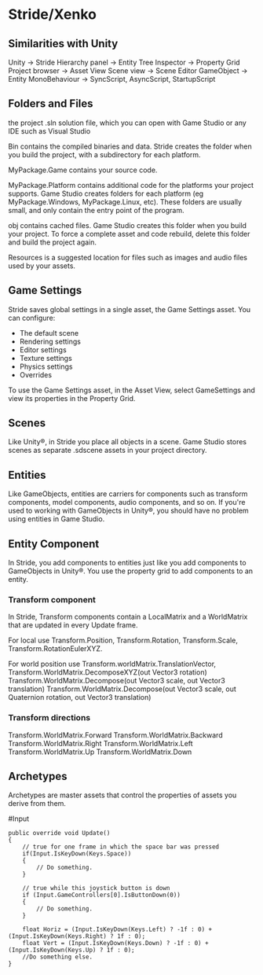 # Stride/Xenko

## Similarities with Unity
Unity -> Stride
Hierarchy panel -> Entity Tree
Inspector -> Property Grid
Project browser -> Asset View
Scene view -> Scene Editor
GameObject -> Entity
MonoBehaviour -> SyncScript, AsyncScript, StartupScript

## Folders and Files
the project .sln solution file, which you can open with Game Studio or any IDE such as Visual Studio

Bin contains the compiled binaries and data. Stride creates the folder when you build the project, with a subdirectory for each platform.

MyPackage.Game contains your source code.

MyPackage.Platform contains additional code for the platforms your project supports. Game Studio creates folders for each platform (eg MyPackage.Windows, MyPackage.Linux, etc). These folders are usually small, and only contain the entry point of the program.

obj contains cached files. Game Studio creates this folder when you build your project. To force a complete asset and code rebuild, delete this folder and build the project again.

Resources is a suggested location for files such as images and audio files used by your assets.

## Game Settings 
Stride saves global settings in a single asset, the Game Settings asset. You can configure:

- The default scene
- Rendering settings
- Editor settings
- Texture settings
- Physics settings
- Overrides

To use the Game Settings asset, in the Asset View, select GameSettings and view its properties in the Property Grid.

## Scenes
Like Unity®, in Stride you place all objects in a scene. Game Studio stores scenes as separate .sdscene assets in your project directory.

## Entities
Like GameObjects, entities are carriers for components such as transform components, model components, audio components, and so on. If you're used to working with GameObjects in Unity®, you should have no problem using entities in Game Studio.

## Entity Component
In Stride, you add components to entities just like you add components to GameObjects in Unity®. You use the property grid to add components to an entity.

### Transform component
In Stride, Transform components contain a LocalMatrix and a WorldMatrix that are updated in every Update frame.

For local use Transform.Position, Transform.Rotation, Transform.Scale, Transform.RotationEulerXYZ.

For world position use Transform.worldMatrix.TranslationVector, 
Transform.WorldMatrix.DecomposeXYZ(out Vector3 rotation)
Transform.WorldMatrix.Decompose(out Vector3 scale, out Vector3 translation)
Transform.WorldMatrix.Decompose(out Vector3 scale, out Quaternion rotation, out Vector3 translation)

### Transform directions
Transform.WorldMatrix.Forward
Transform.WorldMatrix.Backward
Transform.WorldMatrix.Right
Transform.WorldMatrix.Left
Transform.WorldMatrix.Up
Transform.WorldMatrix.Down

## Archetypes
Archetypes are master assets that control the properties of assets you derive from them.

#Input
```
public override void Update()
{
    // true for one frame in which the space bar was pressed
    if(Input.IsKeyDown(Keys.Space))
    {
        // Do something.
    }

    // true while this joystick button is down
    if (Input.GameControllers[0].IsButtonDown(0))
    {
        // Do something.
    }

    float Horiz = (Input.IsKeyDown(Keys.Left) ? -1f : 0) + (Input.IsKeyDown(Keys.Right) ? 1f : 0);
    float Vert = (Input.IsKeyDown(Keys.Down) ? -1f : 0) + (Input.IsKeyDown(Keys.Up) ? 1f : 0);
    //Do something else.
}
```

